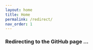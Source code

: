 ```yaml
---
layout: home
title: Home
permalink: /redirect/
nav_order: 1
---
```


### Redirecting to the GitHub page ...

<script type="text/javascript">
    window.location.href = "https://mltf.vu"
</script>
